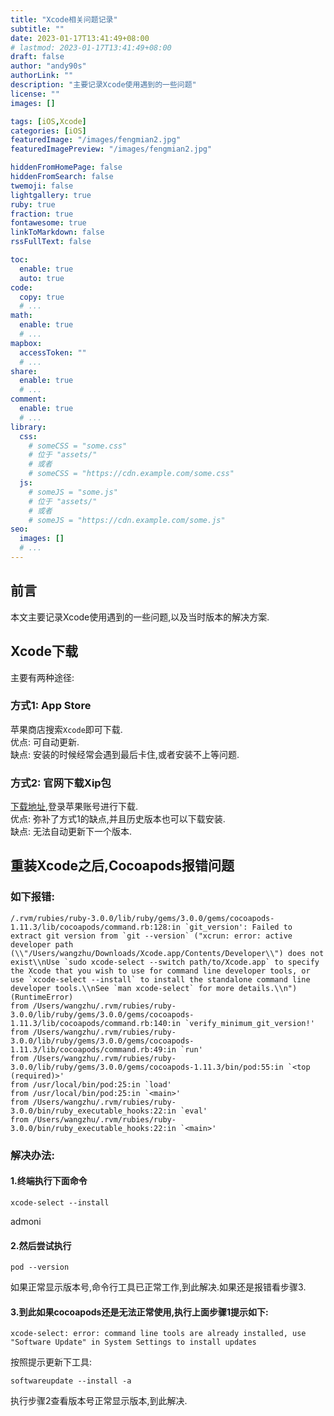 ```yaml
---
title: "Xcode相关问题记录"
subtitle: ""
date: 2023-01-17T13:41:49+08:00
# lastmod: 2023-01-17T13:41:49+08:00
draft: false
author: "andy90s"
authorLink: ""
description: "主要记录Xcode使用遇到的一些问题"
license: ""
images: []

tags: [iOS,Xcode]
categories: [iOS]
featuredImage: "/images/fengmian2.jpg"
featuredImagePreview: "/images/fengmian2.jpg"

hiddenFromHomePage: false
hiddenFromSearch: false
twemoji: false
lightgallery: true
ruby: true
fraction: true
fontawesome: true
linkToMarkdown: false
rssFullText: false

toc:
  enable: true
  auto: true
code:
  copy: true
  # ...
math:
  enable: true
  # ...
mapbox:
  accessToken: ""
  # ...
share:
  enable: true
  # ...
comment:
  enable: true
  # ...
library:
  css:
    # someCSS = "some.css"
    # 位于 "assets/"
    # 或者
    # someCSS = "https://cdn.example.com/some.css"
  js:
    # someJS = "some.js"
    # 位于 "assets/"
    # 或者
    # someJS = "https://cdn.example.com/some.js"
seo:
  images: []
  # ...
---
```

<!--more-->
## 前言
本文主要记录Xcode使用遇到的一些问题,以及当时版本的解决方案.
## Xcode下载
主要有两种途径:
### 方式1:  App Store
苹果商店搜索`Xcode`即可下载.    
优点: 可自动更新.    
缺点: 安装的时候经常会遇到最后卡住,或者安装不上等问题.
### 方式2:  官网下载Xip包
[下载地址](https://developer.apple.com/download/all/?q=for%20Xcode),登录苹果账号进行下载.      
优点: 弥补了方式1的缺点,并且历史版本也可以下载安装.     
缺点: 无法自动更新下一个版本.
## 重装Xcode之后,Cocoapods报错问题
### 如下报错:
```
/.rvm/rubies/ruby-3.0.0/lib/ruby/gems/3.0.0/gems/cocoapods-1.11.3/lib/cocoapods/command.rb:128:in `git_version': Failed to extract git version from `git --version` ("xcrun: error: active developer path (\\"/Users/wangzhu/Downloads/Xcode.app/Contents/Developer\\") does not exist\\nUse `sudo xcode-select --switch path/to/Xcode.app` to specify the Xcode that you wish to use for command line developer tools, or use `xcode-select --install` to install the standalone command line developer tools.\\nSee `man xcode-select` for more details.\\n") (RuntimeError)
from /Users/wangzhu/.rvm/rubies/ruby-3.0.0/lib/ruby/gems/3.0.0/gems/cocoapods-1.11.3/lib/cocoapods/command.rb:140:in `verify_minimum_git_version!'
from /Users/wangzhu/.rvm/rubies/ruby-3.0.0/lib/ruby/gems/3.0.0/gems/cocoapods-1.11.3/lib/cocoapods/command.rb:49:in `run'
from /Users/wangzhu/.rvm/rubies/ruby-3.0.0/lib/ruby/gems/3.0.0/gems/cocoapods-1.11.3/bin/pod:55:in `<top (required)>'
from /usr/local/bin/pod:25:in `load'
from /usr/local/bin/pod:25:in `<main>'
from /Users/wangzhu/.rvm/rubies/ruby-3.0.0/bin/ruby_executable_hooks:22:in `eval'
from /Users/wangzhu/.rvm/rubies/ruby-3.0.0/bin/ruby_executable_hooks:22:in `<main>'
```
### 解决办法:    
#### 1.终端执行下面命令  
```
xcode-select --install
```
admoni

#### 2.然后尝试执行
```
pod --version
```
如果正常显示版本号,命令行工具已正常工作,到此解决.如果还是报错看步骤3.    
#### 3.到此如果cocoapods还是无法正常使用,执行上面步骤1提示如下:
```
xcode-select: error: command line tools are already installed, use "Software Update" in System Settings to install updates
```
按照提示更新下工具:   
```
softwareupdate --install -a
```
执行步骤2查看版本号正常显示版本,到此解决.

